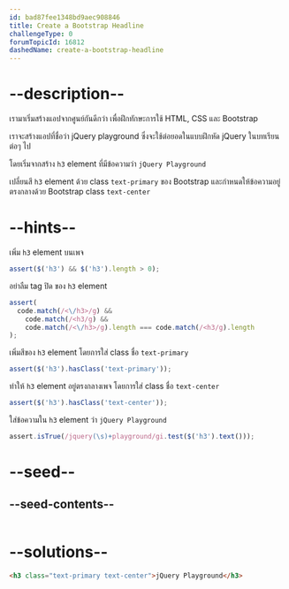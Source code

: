 ```yaml
---
id: bad87fee1348bd9aec908846
title: Create a Bootstrap Headline
challengeType: 0
forumTopicId: 16812
dashedName: create-a-bootstrap-headline
---
```


# --description--

เรามาเริ่มสร้างแอปจากศูนย์กันดีกว่า เพื่อฝึกทักษะการใช้ HTML, CSS และ Bootstrap

เราจะสร้างแอปที่ชื่อว่า jQuery playground ซึ่งจะใช้ต่อยอดในแบบฝึกหัด jQuery ในบทเรียนต่อๆ ไป

โดยเริ่มจากสร้าง `h3` element ที่มีข้อความว่า `jQuery Playground`

เปลี่ยนสี `h3` element ด้วย class `text-primary` ของ Bootstrap และกำหนดให้ข้อความอยู่ตรงกลางด้วย Bootstrap class `text-center`

# --hints--

เพิ่ม `h3` element บนเพจ

```js
assert($('h3') && $('h3').length > 0);
```

อย่าลืม tag ปิด ของ `h3` element

```js
assert(
  code.match(/<\/h3>/g) &&
    code.match(/<h3/g) &&
    code.match(/<\/h3>/g).length === code.match(/<h3/g).length
);
```

เพิ่มสีของ `h3` element โดยการใส่ class ชื่อ `text-primary`

```js
assert($('h3').hasClass('text-primary'));
```

ทำให้ `h3` element อยู่ตรงกลางเพจ โดยการใส่ class ชื่อ `text-center`

```js
assert($('h3').hasClass('text-center'));
```

ใส่ข้อความใน `h3` element ว่า `jQuery Playground`

```js
assert.isTrue(/jquery(\s)+playground/gi.test($('h3').text()));
```

# --seed--

## --seed-contents--

```html

```

# --solutions--

```html
<h3 class="text-primary text-center">jQuery Playground</h3>
```
